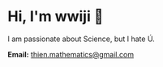 # Hi, I'm wwiji 👋
I am passionate about Science, but I hate Ú.


 **Email:** thien.mathematics@gmail.com
